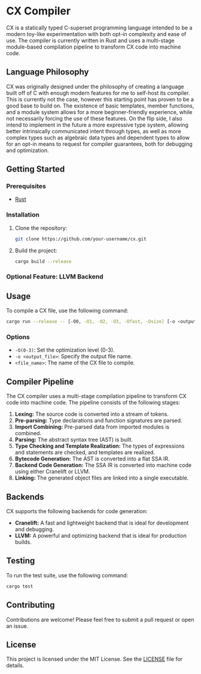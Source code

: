 # CX Compiler
CX is a statically typed C-superset programming language intended to be a modern
toy-like experimentation with both opt-in complexity and ease of use. The compiler
is currently written in Rust and uses a multi-stage module-based compilation pipeline
to transform CX code into machine code.

## Language Philosophy
CX was originally designed under the philosophy of creating a language built off of C with enough
modern features for me to self-host its compiler. This is currently not the case, however this 
starting point has proven to be a good base to build on. The existence of basic templates, member
functions, and a module system allows for a more beginner-friendly experience, while not necessarily
forcing the use of these features. On the flip side, I also intend to implement in the future a more
expressive type system, allowing better intrinsically communicated intent through types, as well as
more complex types such as algebraic data types and dependent types to allow for an opt-in means
to request for compiler guarantees, both for debugging and optimization.

## Getting Started

### Prerequisites

*   [Rust](https://www.rust-lang.org/tools/install)

### Installation

1.  Clone the repository:
    ```bash
    git clone https://github.com/your-username/cx.git
    ```
2.  Build the project:
    ```bash
    cargo build --release
    ```

### Optional Feature: LLVM Backend


## Usage

To compile a CX file, use the following command:

```bash
cargo run --release -- [-O0, -O1, -O2, -O3, -Ofast, -Osize] [-o <output_file>] <file_name>
```

### Options

*   `-O(0-3)`: Set the optimization level (0-3).
*   `-o <output_file>`: Specify the output file name.
*   `<file_name>`: The name of the CX file to compile.

## Compiler Pipeline

The CX compiler uses a multi-stage compilation pipeline to transform CX code into machine code. The pipeline consists of the following stages:

1.  **Lexing:** The source code is converted into a stream of tokens.
2.  **Pre-parsing:** Type declarations and function signatures are parsed.
3.  **Import Combining:** Pre-parsed data from imported modules is combined.
4.  **Parsing:** The abstract syntax tree (AST) is built.
5.  **Type Checking and Template Realization:** The types of expressions and statements are checked, and templates are realized.
6.  **Bytecode Generation:** The AST is converted into a flat SSA IR.
7.  **Backend Code Generation:** The SSA IR is converted into machine code using either Cranelift or LLVM.
8.  **Linking:** The generated object files are linked into a single executable.

## Backends

CX supports the following backends for code generation:

*   **Cranelift:** A fast and lightweight backend that is ideal for development and debugging.
*   **LLVM:** A powerful and optimizing backend that is ideal for production builds.

## Testing

To run the test suite, use the following command:

```bash
cargo test
```

## Contributing

Contributions are welcome! Please feel free to submit a pull request or open an issue.

## License

This project is licensed under the MIT License. See the [LICENSE](LICENSE) file for details.
